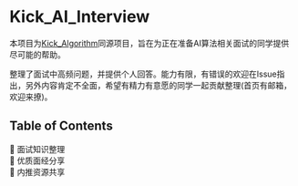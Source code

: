 # Kick_AI_Interview
本项目为[Kick_Algorithm](https://github.com/KaiyuanGao/Kick_Algorithm)同源项目，旨在为正在准备AI算法相关面试的同学提供尽可能的帮助。

整理了面试中高频问题，并提供个人回答。能力有限，有错误的欢迎在Issue指出，另外内容肯定不全面，希望有精力有意愿的同学一起贡献整理(首页有邮箱，欢迎来撩)。

## Table of Contents
 
:melon: 面试知识整理  
:apple: 优质面经分享    
:strawberry: 内推资源共享   



